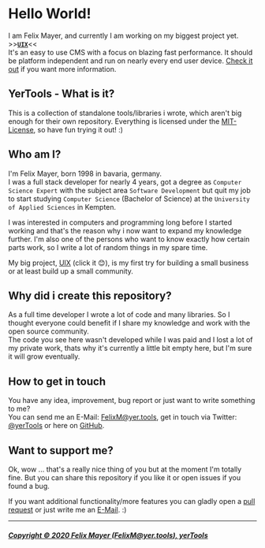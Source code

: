 # Hello World!

I am Felix Mayer, and currently I am working on my biggest project yet. >>[**`UIX`**](https://github.com/yerTools/UIX)<<  
It's an easy to use CMS with a focus on blazing fast performance. It should be platform independent and run on nearly every end user device. [Check it out](https://github.com/yerTools/UIX) if you want more information.

## YerTools - What is it?
This is a collection of standalone tools/libraries i wrote, which aren't big enough for their own repository.
Everything is licensed under the [MIT-License](/LICENSE.md), so have fun trying it out! :)

## Who am I?
I'm Felix Mayer, born 1998 in bavaria, germany.  
I was a full stack developer for nearly 4 years, got a degree as `Computer Science Expert` with the subject area `Software Development` but quit my job to start studying `Computer Science` (Bachelor of Science) at the `University of Applied Sciences` in Kempten.

I was interested in computers and programming long before I started working and that's the reason why i now want to expand my knowledge further.
I'm also one of the persons who want to know exactly how certain parts work, so I write a lot of random things in my spare time.

My big project, [UIX](https://github.com/yerTools/UIX) (click it :blush:), is my first try for building a small business or at least build up a small community.

## Why did i create this repository?
As a full time developer I wrote a lot of code and many libraries.
So I thought everyone could benefit if I share my knowledge and work with the open source community.  
The code you see here wasn't developed while I was paid and I lost a lot of my private work, thats why it's currently a little bit empty here, but I'm sure it will grow eventually.

## How to get in touch
You have any idea, improvement, bug report or just want to write something to me?  
You can send me an E-Mail: [FelixM@yer.tools](mailto:FelixM@yer.tools), get in touch via Twitter: [@yerTools](https://twitter.com/yerTools) or here on [GitHub](https://github.com/yerTools).

## Want to support me?
Ok, wow ... that's a really nice thing of you but at the moment I'm totally fine. But you can share this repository if you like it or open issues if you found a bug.

If you want additional functionality/more features you can gladly open a [pull request](https://github.com/yerTools/YerTools/pulls) or just write me an [E-Mail](mailto:FelixM@yer.tools). :)

---

##### [Copyright © 2020 Felix Mayer (FelixM@yer.tools), yerTools](/LICENSE.md)